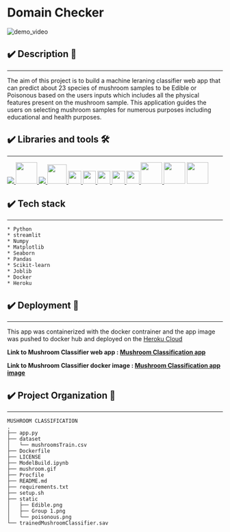 # **Domain Checker**

![demo_video](mushroom.gif)

## ✔️ **Description** 📑
___
The aim of this project is to build a machine leraning classifier web app  that can predict about 23 species of mushroom samples to be Edible or Poisonous based on the users inputs which includes all the physical features present on the mushroom sample. 
This application guides the users on selecting mushroom samples for numerous purposes including educational and health purposes.

<!--  -->

## **✔️ Libraries and tools 🛠️**
___
<a href="https://www.python.org" target="_blank"> <img src="https://img.icons8.com/color/48/000000/python.png"/> </a>
<a href="https://git-scm.com/" target="_blank"> <img src="https://img.icons8.com/color/48/000000/git.png" height="50"> </a>
<a href="https://code.visualstudio.com/" target="_blank"> <img src="https://img.icons8.com/color/48/000000/visual-studio-code-2019.png"/>
    <img height="45" src="https://img.icons8.com/dusk/64/000000/anaconda.png"/>
    <img height="30" src="https://upload.wikimedia.org/wikipedia/commons/thumb/0/05/Scikit_learn_logo_small.svg/1280px-Scikit_learn_logo_small.svg.png">
    <img height="30" src="https://raw.githubusercontent.com/numpy/numpy/7e7f4adab814b223f7f917369a72757cd28b10cb/branding/icons/numpylogo.svg">
    <img height="30" src="https://raw.githubusercontent.com/pandas-dev/pandas/761bceb77d44aa63b71dda43ca46e8fd4b9d7422/web/pandas/static/img/pandas.svg">
    <img height="30" src="https://matplotlib.org/_static/logo2.svg">
    <img height="30" src="https://jehyunlee.github.io/2020/09/09/Python-DS-31-seaborn_upgrade/31-seaborn_upgrade_1.png">
    <a href="https://git-scm.com/" target="_blank"> <img src="https://assets.website-files.com/5dc3b47ddc6c0c2a1af74ad0/5e181830b827fae3a2541766_RGB_Logo_Vertical_Color_Dark_Bg.png" height="50"> </a>
    <img height="50" src="https://cdn3.iconfinder.com/data/icons/social-media-2169/24/social_media_social_media_logo_docker-512.png">
    <a href="https://git-scm.com/" target="_blank"> <img src="https://res.cloudinary.com/crunchbase-production/image/upload/c_lpad,f_auto,q_auto:eco,dpr_1/v1491420676/cenlvst0fgs8ejx12n8u.png" height="50"> </a>
    



##  **✔️ Tech stack**
___
    * Python 
    * streamlit
    * Numpy
    * Matplotlib
    * Seaborn
    * Pandas 
    * Scikit-learn
    * Joblib
    * Docker 
    * Heroku

## **✔️ Deployment 🚀**
___
This app was containerized with the docker contrainer and the app image was pushed to docker hub and deployed on the [Heroku Cloud](https://dashboard.heroku.com/apps)

**Link to Mushroom Classifier web app : [Mushroom Classification app](https://mushroomclassification-333921.nn.r.appspot.com)**

**Link to Mushroom Classifier docker image : [Mushroom Classification app image](https://hub.docker.com/repository/docker/bestnyah/mushroom-classification)**


## **✔️ Project Organization 📌**
___
    MUSHROOM CLASSIFICATION
    .
    ├── app.py
    ├── dataset
    │   └── mushroomsTrain.csv
    ├── Dockerfile
    ├── LICENSE
    ├── ModelBuild.ipynb
    ├── mushroom.gif
    ├── Procfile
    ├── README.md
    ├── requirements.txt
    ├── setup.sh
    ├── static
    │   ├── Edible.png
    │   ├── Group 1.png
    │   └── poisonous.png
    └── trainedMushroomClassifier.sav







